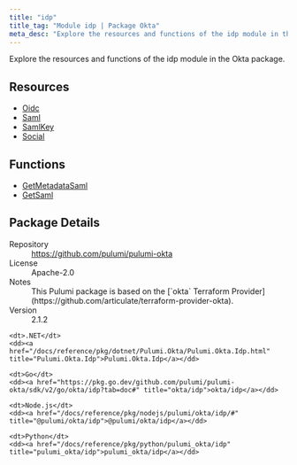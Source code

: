 ```yaml
---
title: "idp"
title_tag: "Module idp | Package Okta"
meta_desc: "Explore the resources and functions of the idp module in the Okta package."
---
```


<!-- WARNING: this file was generated by Pulumi Docs Generator. -->
<!-- Do not edit by hand unless you're certain you know what you are doing! -->

Explore the resources and functions of the idp module in the Okta package.

<h2 id="resources">Resources</h2>
<ul class="api">
    <li><a href="oidc" title="Oidc"><span class="symbol resource"></span>Oidc</a></li>
    <li><a href="saml" title="Saml"><span class="symbol resource"></span>Saml</a></li>
    <li><a href="samlkey" title="SamlKey"><span class="symbol resource"></span>SamlKey</a></li>
    <li><a href="social" title="Social"><span class="symbol resource"></span>Social</a></li>
</ul>

<h2 id="functions">Functions</h2>
<ul class="api">
    <li><a href="getmetadatasaml" title="GetMetadataSaml"><span class="symbol function"></span>GetMetadataSaml</a></li>
    <li><a href="getsaml" title="GetSaml"><span class="symbol function"></span>GetSaml</a></li>
</ul>

<h2 id="package-details">Package Details</h2>
<dl class="package-details">
	<dt>Repository</dt>
	<dd><a href="https://github.com/pulumi/pulumi-okta">https://github.com/pulumi/pulumi-okta</a></dd>
	<dt>License</dt>
	<dd>Apache-2.0</dd>
	<dt>Notes</dt>
	<dd>This Pulumi package is based on the [`okta` Terraform Provider](https://github.com/articulate/terraform-provider-okta).</dd>
	<dt>Version</dt>
	<dd>2.1.2</dd>
</dl>



<dl class="tabular">

    <dt>.NET</dt>
    <dd><a href="/docs/reference/pkg/dotnet/Pulumi.Okta/Pulumi.Okta.Idp.html" title="Pulumi.Okta.Idp">Pulumi.Okta.Idp</a></dd>

    <dt>Go</dt>
    <dd><a href="https://pkg.go.dev/github.com/pulumi/pulumi-okta/sdk/v2/go/okta/idp?tab=doc#" title="okta/idp">okta/idp</a></dd>

    <dt>Node.js</dt>
    <dd><a href="/docs/reference/pkg/nodejs/pulumi/okta/idp/#" title="@pulumi/okta/idp">@pulumi/okta/idp</a></dd>

    <dt>Python</dt>
    <dd><a href="/docs/reference/pkg/python/pulumi_okta/idp" title="pulumi_okta/idp">pulumi_okta/idp</a></dd>

</dl>

